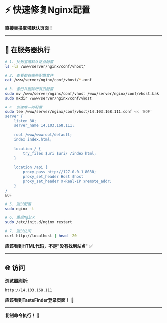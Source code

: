 # ⚡ 快速修复Nginx配置

**直接替换宝塔默认页面！**

---

## 🎯 在服务器执行

```bash
# 1. 找到宝塔默认站点配置
ls -la /www/server/nginx/conf/vhost/

# 2. 查看都有哪些配置文件
cat /www/server/nginx/conf/vhost/*.conf

# 3. 备份并删除所有旧配置
sudo mv /www/server/nginx/conf/vhost /www/server/nginx/conf/vhost.bak
sudo mkdir /www/server/nginx/conf/vhost

# 4. 创建唯一的配置
sudo tee /www/server/nginx/conf/vhost/14.103.168.111.conf << 'EOF'
server {
    listen 80;
    server_name 14.103.168.111;
    
    root /www/wwwroot/default;
    index index.html;
    
    location / {
        try_files $uri $uri/ /index.html;
    }
    
    location /api {
        proxy_pass http://127.0.0.1:8080;
        proxy_set_header Host $host;
        proxy_set_header X-Real-IP $remote_addr;
    }
}
EOF

# 5. 测试配置
sudo nginx -t

# 6. 重启Nginx
sudo /etc/init.d/nginx restart

# 7. 测试访问
curl http://localhost | head -20
```

**应该看到HTML代码，不是"没有找到站点"** ✅

---

## 🌐 访问

**浏览器刷新**:
```
http://14.103.168.111
```

**应该看到TasteFinder登录页面！** 🎊

---

**复制命令执行！** 🚀

